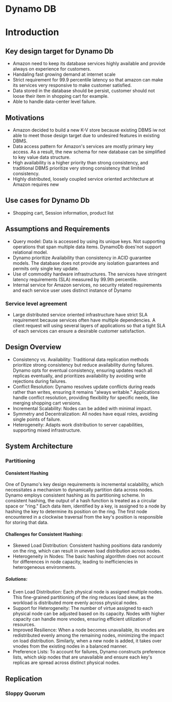# Dynamo DB

# Introduction

## Key design target for Dynamo Db
- Amazon need to keep its database services highly available and provide always on experience for customers.
- Handaling fast growing demand at internet scale
- Strict requirement for 99.9 percentile latency so that amazon can make its services very responsive to make customer satisfied.
- Data stored in the database should be persist, customer should not loose their item in shopping cart for example.
- Able to handle data-center level failure.

## Motivations
- Amazon decided to build a new K-V store because existing DBMS iw not able to meet those design target due to undesired features in existing DBMS.
- Data access pattern for Amazon's services are mostly primary key access. As a result, the new schema for new database can be simplified to key value data structure.
- High availability is a higher priority than strong consistency, and traditional DBMS prioritize very strong consistency that limited consistency.
- Highly distributed, loosely coupled service oriented architecture at Amazon requires new

## Use cases for Dynamo Db
- Shopping cart, Session information, product list

## Assumptions and Requirements
- Query model: Data is accessed by using its unique keys. Not supporting operations that span multiple data items. DynamoDb does'not support relational model.
- Dynamo prioritize Availability than consistency in ACID guarantee models. The database does not provide any isolation guarantees and permits only single key update.
- Use of commodity hardware infrastructures. The services have stringent latency requirements (SLA) measured by 99.9th percentile.
- Internal service for Amazon services, no security related requirements and each service user uses distinct instance of Dynamo

### Service level agreement
- Large distributed service oriented infrastructure have strict SLA requirement because services often have multiple dependencies. A client request will using several layers of applications so that a tight SLA of each services can ensure a desirable customer satisfaction.


## Design Overview

- Consistency vs. Availability: Traditional data replication methods prioritize strong consistency but reduce availability during failures. Dynamo opts for eventual consistency, ensuring updates reach all replicas eventually, and prioritizes availability by avoiding write rejections during failures.
- Conflict Resolution: Dynamo resolves update conflicts during reads rather than writes, ensuring it remains "always writable." Applications handle conflict resolution, providing flexibility for specific needs, like merging shopping cart versions.
- Incremental Scalability: Nodes can be added with minimal impact.
- Symmetry and Decentralization: All nodes have equal roles, avoiding single points of failure.
- Heterogeneity: Adapts work distribution to server capabilities, supporting mixed infrastructure.

## System Architecture

### Partitioning
#### Consistent Hashing
One of Dynamo's key design requirements is incremental scalability, which necessitates a mechanism to dynamically partition data across nodes. Dynamo employs consistent hashing as its partitioning scheme. In consistent hashing, the output of a hash function is treated as a circular space or "ring." Each data item, identified by a key, is assigned to a node by hashing the key to determine its position on the ring. The first node encountered in a clockwise traversal from the key's position is responsible for storing that data.

#### Challenges for Consistent Hashing: 
- Skewed Load Distribution: Consistent hashing positions data randomly on the ring, which can result in uneven load distribution across nodes.
- Heterogeneity in Nodes: The basic hashing algorithm does not account for differences in node capacity, leading to inefficiencies in heterogeneous environments.

##### Solutions:
- Even Load Distribution: Each physical node is assigned multiple nodes. This fine-grained partitioning of the ring reduces load skew, as the workload is distributed more evenly across physical nodes.
- Support for Heterogeneity: The number of virtue assigned to each physical node can be adjusted based on its capacity. Nodes with higher capacity can handle more vnodes, ensuring efficient utilization of resources.
- Improved Resilience: When a node becomes unavailable, its vnodes are redistributed evenly among the remaining nodes, minimizing the impact on load distribution. Similarly, when a new node is added, it takes over vnodes from the existing nodes in a balanced manner.
- Preference Lists: To account for failures, Dynamo constructs preference lists, which skip nodes that are unavailable and ensure each key's replicas are spread across distinct physical nodes.

## Replication
### Sloppy Quorum



